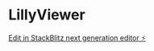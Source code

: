 # LillyViewer

[Edit in StackBlitz next generation editor ⚡️](https://stackblitz.com/~/github.com/64kilobit/LillyViewer)